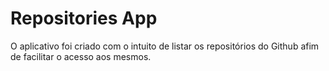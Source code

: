 # Repositories App

O aplicativo foi criado com o intuito de listar os repositórios do Github afim de facilitar o acesso aos mesmos.

